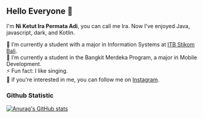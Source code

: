 ## Hello Everyone 👋
I'm **Ni Ketut Ira Permata Adi**, you can call me Ira. Now I've enjoyed Java, javascript, dark, and Kotlin.

🔭 I’m currently a student with a major in Information Systems at [ITB Stikom Bali](https://www.stikom-bali.ac.id/id/).<br>
🌱 I’m currently a student in the Bangkit Merdeka Program, a major in Mobile Development.<br>
⚡ Fun fact: I like singing.<br>
🌻 if you're interested in me, you can follow me on [Instagram](https://www.instagram.com/raermi_?igsh=MW82NzdieGZuZjZkcg==).<br>

### Github Statistic
[![Anurag's GitHub stats](https://github-readme-stats.vercel.app/api?username=irapd05)](https://github.com/irapd05/github-readme-stats)
